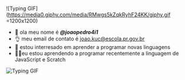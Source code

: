 ![Typing GIF](https://media0.giphy.com/media/RMwgs5kZqkRyhF24KK/giphy.gif =1200x1200)


- 👦 ola meu nome é ***@joaopedro4i1***
- 👌 meu email de contato é joao.kuc@escola.pr.gov.br
- 🧠 estou interresado em aprender a programar novas linguagens
- 🧑‍💻eu estou aprendendo a programar recentemente a linguagem de JavaScript e Scratch

![Typing GIF](https://gifdb.com/images/featured/vaporwave-mxa15mtookmrjlyk.gif)





<!---
joaopedro4i1/joaopedro4i1 is a ✨ special ✨ repository because its `README.md` (this file) appears on your GitHub profile.
You can click the Preview link to take a look at your changes.
--->


